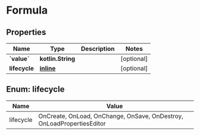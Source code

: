 
# Formula

## Properties
Name | Type | Description | Notes
------------ | ------------- | ------------- | -------------
**&#x60;value&#x60;** | **kotlin.String** |  |  [optional]
**lifecycle** | [**inline**](#LifecycleEnum) |  |  [optional]


<a name="LifecycleEnum"></a>
## Enum: lifecycle
Name | Value
---- | -----
lifecycle | OnCreate, OnLoad, OnChange, OnSave, OnDestroy, OnLoadPropertiesEditor



